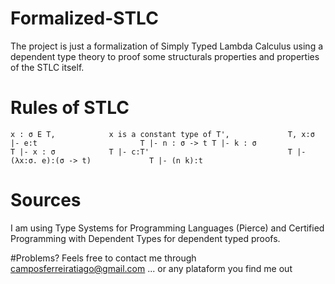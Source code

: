 # Formalized-STLC

The project is just a formalization of Simply Typed Lambda Calculus using a dependent type theory to proof some structurals properties and properties of the STLC itself.

# Rules of STLC
```
x : σ E T,            x is a constant type of T',             T, x:σ |- e:t                       T |- n : σ -> t T |- k : σ 
T |- x : σ            T |- c:T'                               T |- (λx:σ. e):(σ -> t)             T |- (n k):t
```

# Sources
I am using Type Systems for Programming Languages (Pierce) and Certified Programming with Dependent Types for dependent typed proofs.

#Problems?
Feels free to contact me through camposferreiratiago@gmail.com
... or any plataform you find me out
